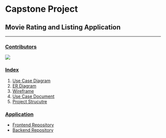 # Capstone Project
## Movie Rating and Listing Application
---

### <u>Contributors</u>

<a href="https://github.com/thisisakhilmurali/capstone-project-t9-foundation/graphs/contributors">
  <img src="https://contrib.rocks/image?repo=thisisakhilmurali/capstone-project-t9-foundation" />
</a>

<br>


### <u>Index</u>
1. [Use Case Diagram](Team9__UseCase_Diagram.pdf)
2. [ER Diagram](Team9__ER_Diagram.png)
3. [Wireframe](Team9__Wireframe.pdf)
4. [Use Case Document](Team9__UseCaseDocument.pdf)
5. [Project Strucutre](Team9__Project_Structure.pdf)

### <u>Application</u>
  * [Frontend Repository](https://github.com/thisisakhilmurali/movie-rating-frontend)
  * [Backend Repository](https://github.com/thisisakhilmurali/movie-rating-backend)